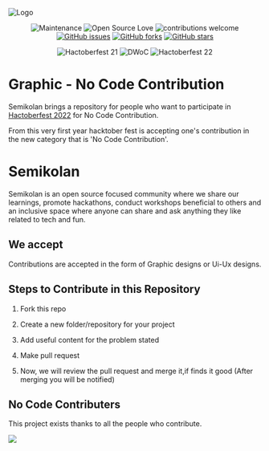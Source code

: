 
![Logo](https://semikolan.co/static/media/logo.fd0e13b2.png)

<div align="center">

![Maintenance](https://img.shields.io/badge/Maintained%3F-yes-orange?style=flat-square&labelColor=0a192f&color=e6f1ff)
![Open Source Love](https://img.shields.io/badge/Open%20Source-%E2%9D%A4-red?style=flat-square&labelColor=0a192f&color=e6f1ff)
![contributions welcome](https://img.shields.io/badge/contributions-welcome-brightgreen?style=flat-square&labelColor=0a192f&color=e6f1ff)
[![GitHub issues](https://img.shields.io/github/issues/semikolan-co/Graphics_no_code?style=social&labelColor=0a192f&color=a8b2d1)](https://github.com/semikolan-co/Graphics_no_code/issues)
[![GitHub forks](https://img.shields.io/github/forks/semikolan-co/Graphics_no_code?style=social&labelColor=0a192f&color=a8b2d1)](https://github.com/semikolan-co/Graphics_no_code/network)
[![GitHub stars](https://img.shields.io/github/stars/semikolan-co/Graphics_no_code?style=social&labelColor=0a192f&color=a8b2d1)](https://github.com/semikolan-co/Graphics_no_code/stargazers)
  
![Hactoberfest 21](https://img.shields.io/badge/Hactoberfest-%E2%9D%A4-red?style=for-the-badge&labelColor=0a192f&color=64ffda)
![DWoC](https://img.shields.io/badge/DWoC-%E2%9D%A4-red?style=for-the-badge&labelColor=0a192f&color=64ffda)
![Hactoberfest 22](https://img.shields.io/badge/Hactoberfest-%E2%9D%A4-red?style=for-the-badge&labelColor=0a192f&color=64ffda)
</div>


# Graphic - No Code Contribution

Semikolan brings a repository for people who want to participate
in [Hactoberfest 2022](https://hacktoberfest.com/) for No Code Contribution.

From this very first year hacktober fest is accepting one's contribution
in the new category that is 'No Code Contribution'.


# Semikolan

Semikolan is an open source focused community where we share our 
learnings, promote hackathons, conduct workshops beneficial to 
others and an inclusive space where anyone can share and ask 
anything they like related to tech and fun.

## We accept

Contributions are accepted in the form of Graphic designs or Ui-Ux
 designs.
 
## Steps to Contribute in this Repository

 1. Fork this repo
 
 2. Create a new folder/repository for your project
 
 3. Add useful content for the problem stated
 
 4. Make pull request
 
 5. Now, we will review the pull request and merge it,if finds it good (After merging you will be notified)


## No Code Contributers

This project exists thanks to all the people who contribute.

<a href="https://github.com/semikolan-co/Graphics_no_code/graphs/contributors">
  <img src="https://contrib.rocks/image?repo=semikolan-co/Graphics_no_code" />
</a>

